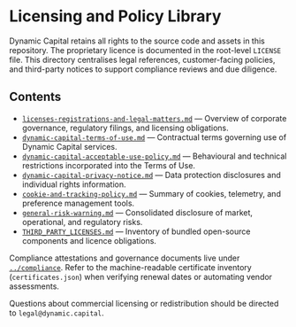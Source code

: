 # Licensing and Policy Library

Dynamic Capital retains all rights to the source code and assets in this
repository. The proprietary licence is documented in the root-level `LICENSE`
file. This directory centralises legal references, customer-facing policies, and
third-party notices to support compliance reviews and due diligence.

## Contents

- [`licenses-registrations-and-legal-matters.md`](licenses-registrations-and-legal-matters.md)
  — Overview of corporate governance, regulatory filings, and licensing
  obligations.
- [`dynamic-capital-terms-of-use.md`](dynamic-capital-terms-of-use.md) —
  Contractual terms governing use of Dynamic Capital services.
- [`dynamic-capital-acceptable-use-policy.md`](dynamic-capital-acceptable-use-policy.md)
  — Behavioural and technical restrictions incorporated into the Terms of Use.
- [`dynamic-capital-privacy-notice.md`](dynamic-capital-privacy-notice.md) —
  Data protection disclosures and individual rights information.
- [`cookie-and-tracking-policy.md`](cookie-and-tracking-policy.md) — Summary of
  cookies, telemetry, and preference management tools.
- [`general-risk-warning.md`](general-risk-warning.md) — Consolidated disclosure
  of market, operational, and regulatory risks.
- [`THIRD_PARTY_LICENSES.md`](THIRD_PARTY_LICENSES.md) — Inventory of bundled
  open-source components and licence obligations.

Compliance attestations and governance documents live under
[`../compliance`](../compliance). Refer to the machine-readable certificate
inventory (`certificates.json`) when verifying renewal dates or automating
vendor assessments.

Questions about commercial licensing or redistribution should be directed to
`legal@dynamic.capital`.

